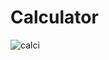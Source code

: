 # Calculator

![calci](https://github.com/user-attachments/assets/ca0a3ce5-3104-444d-9d71-01e650bc3642)
